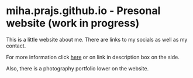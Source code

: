 # miha.prajs.github.io - Presonal website (work in progress)

This is a little website about me. There are links to my socials as well as my contact. 

For more information click [here](https://mihaprajs.github.io) or on link in description box on the side.

Also, there is a photography portfolio lower on the website.
 
